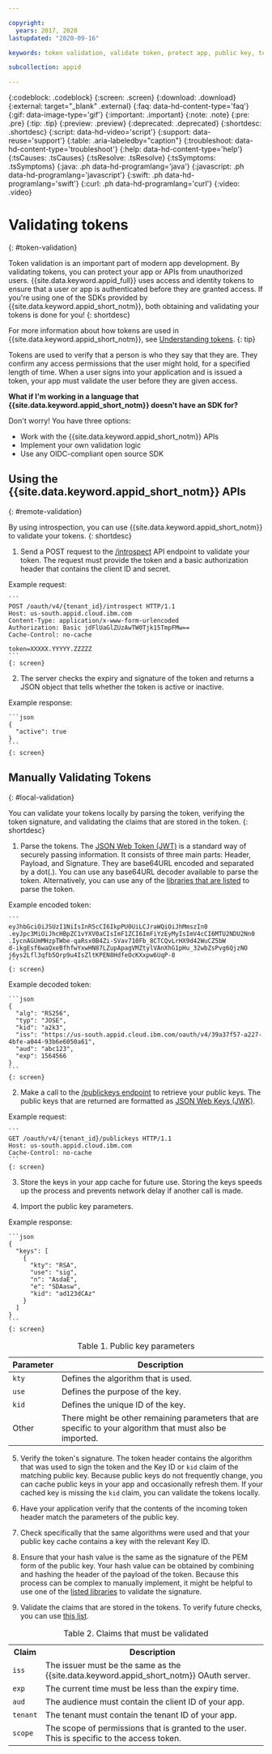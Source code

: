 ```yaml
---

copyright:
  years: 2017, 2020
lastupdated: "2020-09-16"

keywords: token validation, validate token, protect app, public key, token header, base64, decode payload, authorized, access permissions, app security, identity, jwt 

subcollection: appid

---
```


{:codeblock: .codeblock}
{:screen: .screen}
{:download: .download}
{:external: target="_blank" .external}
{:faq: data-hd-content-type='faq'}
{:gif: data-image-type='gif'}
{:important: .important}
{:note: .note}
{:pre: .pre}
{:tip: .tip}
{:preview: .preview}
{:deprecated: .deprecated}
{:shortdesc: .shortdesc}
{:script: data-hd-video='script'}
{:support: data-reuse='support'}
{:table: .aria-labeledby="caption"}
{:troubleshoot: data-hd-content-type='troubleshoot'}
{:help: data-hd-content-type='help'}
{:tsCauses: .tsCauses}
{:tsResolve: .tsResolve}
{:tsSymptoms: .tsSymptoms}
{:java: .ph data-hd-programlang='java'}
{:javascript: .ph data-hd-programlang='javascript'}
{:swift: .ph data-hd-programlang='swift'}
{:curl: .ph data-hd-programlang='curl'}
{:video: .video}



# Validating tokens
{: #token-validation}

Token validation is an important part of modern app development. By validating tokens, you can protect your app or APIs from unauthorized users. {{site.data.keyword.appid_full}} uses access and identity tokens to ensure that a user or app is authenticated before they are granted access. If you're using one of the SDKs provided by {{site.data.keyword.appid_short_notm}}, both obtaining and validating your tokens is done for you!
{: shortdesc}

For more information about how tokens are used in {{site.data.keyword.appid_short_notm}}, see [Understanding tokens](/docs/appid?topic=appid-tokens).
{: tip}

Tokens are used to verify that a person is who they say that they are. They confirm any access permissions that the user might hold, for a specified length of time. When a user signs into your application and is issued a token, your app must validate the user before they are given access.



**What if I'm working in a language that {{site.data.keyword.appid_short_notm}} doesn't have an SDK for?**

Don't worry! You have three options:

* Work with the {{site.data.keyword.appid_short_notm}} APIs
* Implement your own validation logic
* Use any OIDC-compliant open source SDK



## Using the {{site.data.keyword.appid_short_notm}} APIs
{: #remote-validation}

By using introspection, you can use {{site.data.keyword.appid_short_notm}} to validate your tokens.
{: shortdesc}

1. Send a POST request to the [/introspect](https://us-south.appid.cloud.ibm.com/swagger-ui/#/Authorization%20Server%20-%20Authorization%20Server%20V4/oauth-server.token) API endpoint to validate your token. The request must provide the token and a basic authorization header that contains the client ID and secret.

  Example request:

    ```
    POST /oauth/v4/{tenant_id}/introspect HTTP/1.1
    Host: us-south.appid.cloud.ibm.com
    Content-Type: application/x-www-form-urlencoded
    Authorization: Basic jdFlUaGlZUzAwTW0Tjk15TmpFMw==
    Cache-Control: no-cache

    token=XXXXX.YYYYY.ZZZZZ
    ```
    {: screen}

2. The server checks the expiry and signature of the token and returns a JSON object that tells whether the token is active or inactive.

  Example response:

    ```json
    {
      "active": true
    }
    ```
    {: screen}


## Manually Validating Tokens
{: #local-validation}

You can validate your tokens locally by parsing the token, verifying the token signature, and validating the claims that are stored in the token.
{: shortdesc}


1. Parse the tokens. The [JSON Web Token (JWT)](https://tools.ietf.org/html/rfc7519) is a standard way of securely passing information. It consists of three main parts: Header, Payload, and Signature. They are base64URL encoded and separated by a dot(.). You can use any base64URL decoder available to parse the token. Alternatively, you can use any of the [libraries that are listed](https://jwt.io/#libraries-io) to parse the token.

  Example encoded token:

    ```
    eyJhbGciOiJSUzI1NiIsInR5cCI6IkpPU0UiLCJraWQiOiJhMmszIn0
    .eyJpc3MiOiJhcHBpZC1vYXV0aCIsImF1ZCI6ImFiYzEyMyIsImV4cCI6MTU2NDU2Nn0
    .IycnAGUmMHzpTWbe-qaRsx0B4Zi-SVav710Fb_8CTCQvLrHX9d42WuCZ5bW
    d-ikgEsf6waQxeBfhfwYxwHN87LZupApagVMZtylVAnXhG1pHu_32wbZsPvg6QjzNO
    j6ys2Lfl3qfb5Qrp9u4IsZltKPEN8HdfeOcKXxpw6UqP-8
    ```
    {: screen}

  Example decoded token:

    ```json
    {
      "alg": "RS256",
      "typ": "JOSE",
      "kid": "a2k3",
      "iss": "https://us-south.appid.cloud.ibm.com/oauth/v4/39a37f57-a227-4bfe-a044-93b6e6050a61",
      "aud": "abc123",
      "exp": 1564566
    }
    ```
    {: screen}

2. Make a call to the [/publickeys endpoint](https://us-south.appid.cloud.ibm.com/swagger-ui/#!/Authorization_Server_V4/publicKeys) to retrieve your public keys. The public keys that are returned are formatted as [JSON Web Keys (JWK)](https://tools.ietf.org/html/rfc7517).

  Example request:

    ```
    GET /oauth/v4/{tenant_id}/publickeys HTTP/1.1
    Host: us-south.appid.cloud.ibm.com
    Cache-Control: no-cache
    ```
    {: screen}

3. Store the keys in your app cache for future use. Storing the keys speeds up the process and prevents network delay if another call is made.

4. Import the public key parameters.

  Example response:

    ```json
    {
      "keys": [
        {
          "kty": "RSA",
          "use": "sig",
          "n": "AsdaE",
          "e": "SDAasw",
          "kid": "ad123dCAz"
        }
      ]
    }
    ```
    {: screen}

  <table>
    <caption>Table 1. Public key parameters</caption>
    <thead>
      <th>Parameter</th>
      <th>Description</th>
    </thead>
    <tbody>
      <tr>
        <td><code>kty</code></td>
        <td>Defines the algorithm that is used.</td>
      </tr>
      <tr>
        <td><code>use</code></td>
        <td>Defines the purpose of the key.</td>
      </tr>
      <tr>
        <td><code>kid</code></td>
        <td>Defines the unique ID of the key.</td>
      </tr>
      <tr>
        <td>Other</td>
        <td>There might be other remaining parameters that are specific to your algorithm that must also be imported.</td>
      </tr>
    </tbody>
  </table>

5. Verify the token's signature. The token header contains the algorithm that was used to sign the token and the Key ID or `kid` claim of the matching public key. Because public keys do not frequently change, you can cache public keys in your app and occasionally refresh them. If your cached key is missing the `kid` claim, you can validate the tokens locally.

  1. Have your application verify that the contents of the incoming token header match the parameters of the public key.
  2. Check specifically that the same algorithms were used and that your public key cache contains a key with the relevant Key ID.
  3. Ensure that your hash value is the same as the signature of the PEM form of the public key. Your hash value can be obtained by combining and hashing the header of the payload of the token. Because this process can be complex to manually implement, it might be helpful to use one of the [listed libraries](https://jwt.io/) to validate the signature.

6. Validate the claims that are stored in the tokens. To verify future checks, you can use [this list](https://openid.net/specs/openid-connect-core-1_0.html#IDTokenValidation).
  <table>
    <caption>Table 2. Claims that must be validated</caption>
    <tr>
      <th>Claim</th>
      <th>Description</th>
    </tr>
    <tr>
      <td><code>iss</code></td>
      <td>The issuer must be the same as the {{site.data.keyword.appid_short_notm}} OAuth server.</td>
    </tr>
    <tr>
      <td><code>exp</code></td>
      <td>The current time must be less than the expiry time.</td>
    </tr>
    <tr>
      <td><code>aud</code></td>
      <td>The audience must contain the client ID of your app.</td>
    </tr>
    <tr>
      <td><code>tenant</code></td>
      <td>The tenant must contain the tenant ID of your app.</td>
    </tr>
    <tr>
      <td><code>scope</code></td>
      <td>The scope of permissions that is granted to the user. This is specific to the access token.</td>
    </tr>
  </table>
